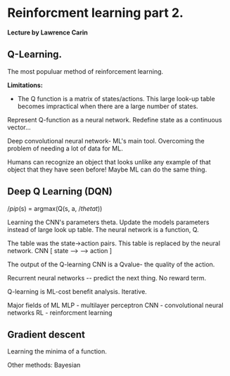 # Reinforcment learning part 2.
__Lecture by Lawrence Carin__

## Q-Learning.
The most populuar method of reinforcement learning.

__Limitations:__
* The Q function is a matrix of states/actions. This large look-up table 
  becomes impractical when there are a large number of states.

Represent Q-function as a neural network.
Redefine state as a continuous vector...

Deep convolutional neural network- ML's main tool.
Overcoming the problem of needing a lot of data for ML.

Humans can recognize an object that looks unlike any example of that object
that they have seen before! Maybe ML can do the same thing.

## Deep Q Learning (DQN)
$/pi p$(s) = argmax(Q(s, a, $/theta t$))

Learning the CNN's parameters theta. 
Update the models parameters instead of large look up table.
The neural network is a function, Q. 

The table was the state->action pairs.
This table is replaced by the neural network.
CNN [ state --> --> action ] 

The output of the Q-learning CNN is a Qvalue- the quality of the action.

Recurrent neural networks -- predict the next thing. No reward term.

Q-learning is ML-cost benefit analysis. Iterative. 

Major fields of ML
MLP - multilayer perceptron
CNN - convolutional neural networks
RL - reinforcment learning

## Gradient descent
Learning the minima of a function.

Other methods:
Bayesian

